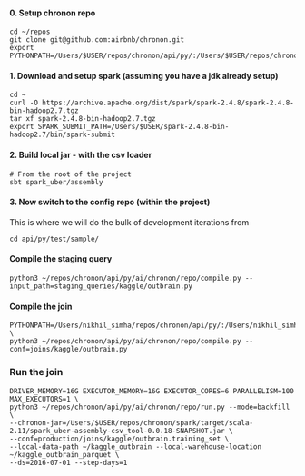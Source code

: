 #### 0. Setup chronon repo
```shell
cd ~/repos
git clone git@github.com:airbnb/chronon.git
export PYTHONPATH=/Users/$USER/repos/chronon/api/py/:/Users/$USER/repos/chronon/api/py/test/sample/:$PYTHONPATH
```

#### 1. Download and setup spark (assuming you have a jdk already setup)
```shell
cd ~
curl -O https://archive.apache.org/dist/spark/spark-2.4.8/spark-2.4.8-bin-hadoop2.7.tgz
tar xf spark-2.4.8-bin-hadoop2.7.tgz
export SPARK_SUBMIT_PATH=/Users/$USER/spark-2.4.8-bin-hadoop2.7/bin/spark-submit
```

#### 2. Build local jar - with the csv loader
```shell
# From the root of the project
sbt spark_uber/assembly
```

#### 3. Now switch to the config repo (within the project)
This is where we will do the bulk of development iterations from
```shell
cd api/py/test/sample/
```

#### Compile the staging query
```shell
python3 ~/repos/chronon/api/py/ai/chronon/repo/compile.py --input_path=staging_queries/kaggle/outbrain.py
```

#### Compile the join 
```shell
PYTHONPATH=/Users/nikhil_simha/repos/chronon/api/py/:/Users/nikhil_simha/repos/chronon/api/py/test/sample/ \
python3 ~/repos/chronon/api/py/ai/chronon/repo/compile.py --conf=joins/kaggle/outbrain.py
```

### Run the join
```shell
DRIVER_MEMORY=16G EXECUTOR_MEMORY=16G EXECUTOR_CORES=6 PARALLELISM=100 MAX_EXECUTORS=1 \
python3 ~/repos/chronon/api/py/ai/chronon/repo/run.py --mode=backfill \
--chronon-jar=/Users/$USER/repos/chronon/spark/target/scala-2.11/spark_uber-assembly-csv_tool-0.0.18-SNAPSHOT.jar \
--conf=production/joins/kaggle/outbrain.training_set \
--local-data-path ~/kaggle_outbrain --local-warehouse-location ~/kaggle_outbrain_parquet \
--ds=2016-07-01 --step-days=1
```